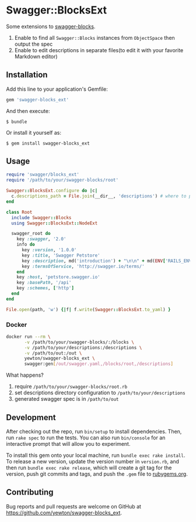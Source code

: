 # Swagger::BlocksExt

Some extensions to [swagger-blocks](https://github.com/fotinakis/swagger-blocks "swagger-blocks").

1. Enable to find all `Swagger::Blocks` instances from `ObjectSpace` then output the spec
1. Enable to edit descriptions in separate files(to edit it with your favorite Markdown editor)

## Installation

Add this line to your application's Gemfile:

```ruby
gem 'swagger-blocks_ext'
```

And then execute:

    $ bundle

Or install it yourself as:

    $ gem install swagger-blocks_ext

## Usage

```ruby
require 'swagger/blocks_ext'
require '/path/to/your/swagger-blocks/root'

Swagger::BlocksExt.configure do |c|
  c.descriptions_path = File.join(__dir__, 'descriptions') # where to put your descriptions file
end

class Root
  include Swagger::Blocks
  using Swagger::BlocksExt::NodeExt

  swagger_root do
    key :swagger, '2.0'
    info do
      key :version, '1.0.0'
      key :title, 'Swagger Petstore'
      key :description, md('introduction') + "\n\n" + md(ENV['RAILS_ENV'])
      key :termsOfService, 'http://swagger.io/terms/'
    end
    key :host, 'petstore.swagger.io'
    key :basePath, '/api'
    key :schemes, ['http']
  end
end

File.open(path, 'w') {|f| f.write(Swagger::BlocksExt.to_yaml) }
```

### Docker

```sh
docker run --rm \
       -v /path/to/your/swagger-blocks/:/blocks \
       -v /path/to/your/descriptions:/descriptions \
       -v /path/to/out:/out \
       yewton/swagger-blocks_ext \
       swagger:gen[/out/swagger.yaml,/blocks/root,/descriptions]
```

What happens?

1. require `/path/to/your/swagger-blocks/root.rb`
1. set descriptions directory configuration to `/path/to/your/descriptions`
1. generated swagger spec is in `/path/to/out`

## Development

After checking out the repo, run `bin/setup` to install dependencies. Then, run `rake spec` to run the tests. You can also run `bin/console` for an interactive prompt that will allow you to experiment.

To install this gem onto your local machine, run `bundle exec rake install`. To release a new version, update the version number in `version.rb`, and then run `bundle exec rake release`, which will create a git tag for the version, push git commits and tags, and push the `.gem` file to [rubygems.org](https://rubygems.org).

## Contributing

Bug reports and pull requests are welcome on GitHub at https://github.com/yewton/swagger-blocks_ext.

